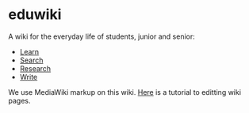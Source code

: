 eduwiki
=======

A wiki for the everyday life of students, junior and senior:

* [Learn](https://github.com/wikihub/eduwiki/wiki/Learn)
* [Search](https://github.com/wikihub/eduwiki/wiki/Search)
* [Research](https://github.com/wikihub/eduwiki/wiki/Research)
* [Write](https://github.com/wikihub/eduwiki/wiki/Write)

We use MediaWiki markup on this wiki. [Here](http://en.wikipedia.org/wiki/Wikipedia:Tutorial) is a tutorial 
to editting wiki pages. 
